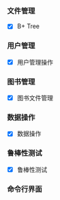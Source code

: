 ### 文件管理
 - [x] B+ Tree
### 用户管理
 - [x] 用户管理操作
### 图书管理
 - [x] 图书文件管理
### 数据操作
 - [x] 数据操作
### 鲁棒性测试
 - [x] 鲁棒性测试
### 命令行界面
